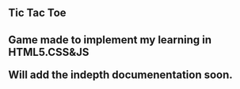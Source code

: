 <h2>Tic Tac Toe<h2>

Game made to  implement my learning in HTML5.CSS&JS

Will add the indepth documenentation soon.
